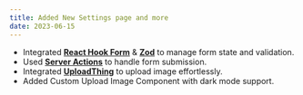 ```yaml
---
title: Added New Settings page and more
date: 2023-06-15
---
```


- Integrated **[React Hook Form](https://react-hook-form.com/)** & **[Zod](https://zod.dev/)** to manage form state and validation.
- Used **[Server Actions](https://nextjs.org/docs/app/building-your-application/data-fetching/server-actions)** to handle form submission.
- Integrated **[UploadThing](https://uploadthing.com/)** to upload image effortlessly.
- Added Custom Upload Image Component with dark mode support.
